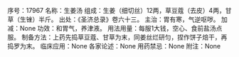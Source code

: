 序号：17967
名称：生姜汤
组成：生姜（细切丝）12两，草豆蔻（去皮）4两，甘草（生锉）半斤。
出处：《圣济总录》卷六十三。
主治：胃有寒，气逆呕哕。
加减：None
功效：和胃气，养津液。
用法用量：每服1大钱，空心、食前盐汤点服。
制备方法：上药先捣草豆蔻、甘草为末，同姜丝烂研匀，捏作饼子焙干，再捣罗为末。
临床应用：None
各家论述：None
用药禁忌：None
附注：None
